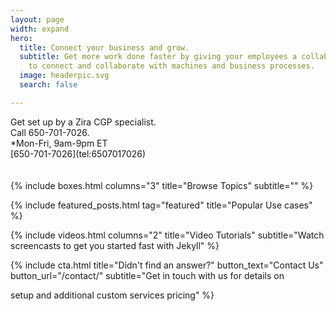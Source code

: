 ```yaml
---
layout: page
width: expand
hero:
  title: Connect your business and grow.
  subtitle: Get more work done faster by giving your employees a collaboration toolset
    to connect and collaborate with machines and business processes.
  image: headerpic.svg
  search: false

---
```

<div class="uk-flex uk-flex-center uk-flex-wrap">
Get set up by a Zira CGP specialist.<br> Call 650-701-7026.<br> *Mon-Fri, 9am-9pm ET<br>[650-701-7026](tel:6507017026)</div>

<div class="uk-flex uk-flex-center uk-flex-wrap"><a style="color:white" class="uk-button uk-button-primary uk-button-large" href="https://my.zira.us">Start now</a></div>

<div class="uk-flex uk-flex-center uk-flex-wrap"><a style="color:white" class="uk-button uk-button-primary uk-button-large" href="/docs/getting-started/introduction/">Learn more</a> </div>

<!-- Browse Topics --> {% include boxes.html columns="3" title="Browse Topics" subtitle="" %}

<!-- New posts --> <!-- {% include new-posts.html columns="3" tag="new" title="New posts" subtitle="" %} -->

<!-- Featured Articles -->
{% include featured_posts.html tag="featured" title="Popular Use cases" %}

{% include videos.html columns="2" title="Video Tutorials" subtitle="Watch screencasts to get you started fast with
Jekyll" %}

<!-- {% include faqs.html multiple="true" title="Frequently asked questions" category="presale" subtitle="Find quicke answers to frequent pre-sale questions asked by customers" %} -->

<!-- {% include team.html authors="evan, john, sara, alex, tom, daniel" title="We are here to help" subtitle="Our team is just an email away ready to answer your questions" %} -->

{% include cta.html title="Didn't find an answer?" button_text="Contact Us" button_url="/contact/" subtitle="Get in
touch with us for details on

setup and additional custom services pricing" %}

<!-- Global site tag (gtag.js) - Google Analytics -->
<script async src="https://www.googletagmanager.com/gtag/js?id=UA-23863461-5">
</script>
<script>
window.dataLayer = window.dataLayer || \[\];
function gtag(){dataLayer.push(arguments);}
gtag('js', new Date());

gtag('config', 'UA-23863461-5');
</script>